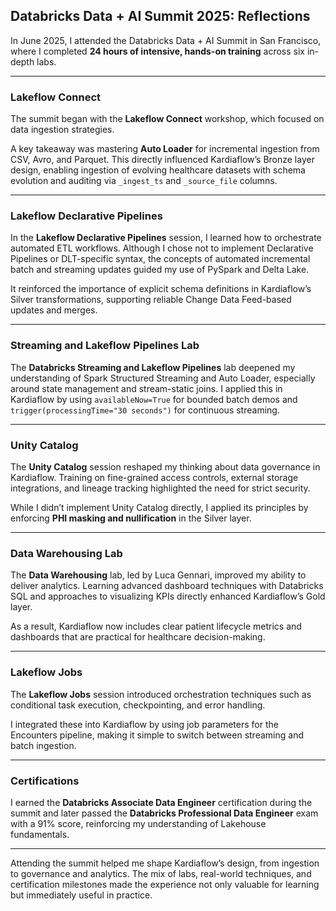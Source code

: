 ## Databricks Data + AI Summit 2025: Reflections

In June 2025, I attended the Databricks Data + AI Summit in San Francisco, where I completed **24 hours of intensive, hands-on training** across six in-depth labs.

---

### Lakeflow Connect  

The summit began with the **Lakeflow Connect** workshop, which focused on data ingestion strategies.  

A key takeaway was mastering **Auto Loader** for incremental ingestion from CSV, Avro, and Parquet. This directly influenced Kardiaflow’s Bronze layer design, enabling ingestion of evolving healthcare datasets with schema evolution and auditing via `_ingest_ts` and `_source_file` columns.

---

### Lakeflow Declarative Pipelines  

In the **Lakeflow Declarative Pipelines** session, I learned how to orchestrate automated ETL workflows. Although I chose not to implement Declarative Pipelines or DLT-specific syntax, the concepts of automated incremental batch and streaming updates guided my use of PySpark and Delta Lake.  

It reinforced the importance of explicit schema definitions in Kardiaflow’s Silver transformations, supporting reliable Change Data Feed-based updates and merges.

---

### Streaming and Lakeflow Pipelines Lab  

The **Databricks Streaming and Lakeflow Pipelines** lab deepened my understanding of Spark Structured Streaming and Auto Loader, especially around state management and stream-static joins. I applied this in Kardiaflow by using `availableNow=True` for bounded batch demos and `trigger(processingTime="30 seconds")` for continuous streaming.

---

### Unity Catalog  

The **Unity Catalog** session reshaped my thinking about data governance in Kardiaflow. Training on fine-grained access controls, external storage integrations, and lineage tracking highlighted the need for strict security.  

While I didn’t implement Unity Catalog directly, I applied its principles by enforcing **PHI masking and nullification** in the Silver layer.

---

### Data Warehousing Lab  

The **Data Warehousing** lab, led by Luca Gennari, improved my ability to deliver analytics. Learning advanced dashboard techniques with Databricks SQL and approaches to visualizing KPIs directly enhanced Kardiaflow’s Gold layer.  

As a result, Kardiaflow now includes clear patient lifecycle metrics and dashboards that are practical for healthcare decision-making.

---

### Lakeflow Jobs  

The **Lakeflow Jobs** session introduced orchestration techniques such as conditional task execution, checkpointing, and error handling.  

I integrated these into Kardiaflow by using job parameters for the Encounters pipeline, making it simple to switch between streaming and batch ingestion.

---

### Certifications  

I earned the **Databricks Associate Data Engineer** certification during the summit and later passed the **Databricks Professional Data Engineer** exam with a 91% score, reinforcing my understanding of Lakehouse fundamentals.

---

Attending the summit helped me shape Kardiaflow’s design, from ingestion to governance and analytics. The 
mix of labs, real-world techniques, and certification milestones made the experience not only valuable for learning but immediately useful in practice.
